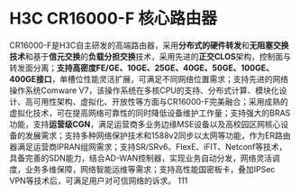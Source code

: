 # H3C CR16000-F 核心路由器
CR16000-F是H3C自主研发的高端路由器，采用**分布式的硬件转发**和**无阻塞交换技术**和基于**信元交换**的**负载分担交换**技术，采用先进的**正交CLOS**架构，控制面与转发面分离；**支持高密度FE/GE、10GE、25GE、40GE、50GE、100GE、400GE接口**，单槽位性能灵活扩展，可满足不同网络位置需求；支持先进的网络操作系统Comware V7，该操作系统在多核CPU的支持、分布式计算、模块化设计、高可用性架构、虚拟化、开放性等方面与CR16000-F完美融合；采用成熟的虚拟化技术，可在提高网络可靠性的同时降低设备维护工作量；支持强大的BRAS功能，支持**运营级CGN**，满足运营商多业务边缘MSE设备以及高校园区网核心设备的发展需求；支持多种网络保护技术和1588v2同步以太网等功能，作为ER路由器满足运营商IPRAN组网需求；支持SR/SRv6、FlexE、iFIT、Netconf等技术，具备完善的SDN能力，结合AD-WAN控制器，实现业务自动分发，网络灵活调度，业务多维保障，网络智能运维等需求；支持高性能国密板卡，叠加IPSec VPN等技术后，可满足用户对可信网络的诉求。
111